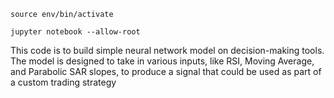 

`source env/bin/activate`

`jupyter notebook --allow-root`

This code is to build simple neural network model on decision-making tools. The model is designed to take in various inputs, like RSI, Moving Average, and Parabolic SAR slopes, to produce a signal that could be used as part of a custom trading strategy